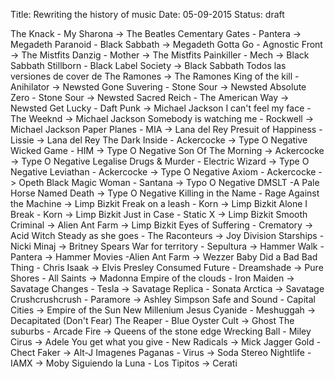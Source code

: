 Title: Rewriting the history of music 
Date: 05-09-2015
Status: draft


The Knack - My Sharona -> The Beatles
Cementary Gates - Pantera -> Megadeth
Paranoid - Black Sabbath -> Megadeth
Gotta Go - Agnostic Front -> The Mistfits
Danzig - Mother -> The Mistfits
Painkiller - Mech -> Black Sabbath
Stillborn - Black Label Society -> Black Sabbath
Todos las versiones de cover de The Ramones -> The Ramones
King of the kill - Anihilator -> Newsted
Gone Suvering - Stone Sour -> Newsted
Absolute Zero - Stone Sour -> Newsted
Sacred Reich - The American Way -> Newsted
Get Lucky - Daft Punk -> Michael Jackson
I can't feel my face - The Weeknd -> Michael Jackson
Somebody is watching me - Rockwell -> Michael Jackson
Paper Planes - MIA -> Lana del Rey
Presuit of Happiness - Lissie -> Lana del Rey
The Dark Inside - Ackercocke -> Type O Negative
Wicked Game - HIM -> Type O Negative
Son Of The Morning -> Ackercocke -> Type O Negative
Legalise Drugs & Murder - Electric Wizard -> Type O Negative
Leviathan - Ackercocke -> Type O Negative
Axiom - Ackercocke -> Opeth
Black Magic Woman - Santana -> Typo O Negative
DMSLT -A Pale Horse Named Death -> Type O Negative 
Killing in the Name - Rage Against the Machine -> Limp Bizkit
Freak on a leash - Korn -> Limp Bizkit
Alone I Break - Korn -> Limp Bizkit
Just in Case - Static X -> Limp Bizkit
Smooth Criminal -> Alien Ant Farm -> Limp Bizkit
Eyes of Suffering - Crematory -> Acid Witch
Steady as she goes - The Raconteurs -> Joy Division 
Starships - Nicki Minaj -> Britney Spears
War for territory - Sepultura -> Hammer
Walk - Pantera -> Hammer
Movies -Alien Ant Farm -> Wezzer 
Baby Did a Bad Bad Thing - Chris Isaak  -> Elvis Presley
Consumed Future - Dreamshade -> 
Pure Shores - All Saints -> Madonna
Empire of the clouds - Iron Maiden -> Savatage
Changes - Tesla -> Savatage
Replica - Sonata Arctica -> Savatage
Crushcrushcrush - Paramore -> Ashley Simpson
Safe and Sound - Capital Cities -> Empire of the Sun
New Millenium Jesus Cyanide - Meshuggah -> Decapitated
(Don't Fear) The Reaper - Blue Oyster Cult -> Ghost
The suburbs - Arcade Fire -> Queens of the stone edge
Wrecking Ball - Miley Cirus -> Adele
You get what you give - New Radicals -> Mick Jagger
Gold - Chect Faker -> Alt-J
Imagenes Paganas - Virus -> Soda Stereo
Nightlife - IAMX -> Moby
Siguiendo la Luna - Los Tipitos -> Cerati
